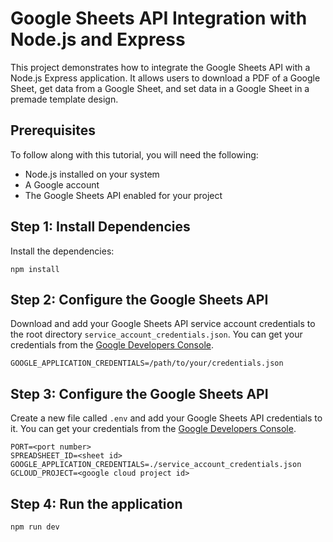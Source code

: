  
# Google Sheets API Integration with Node.js and Express

This project demonstrates how to integrate the Google Sheets API with a Node.js Express application. It allows users to download a PDF of a Google Sheet, get data from a Google Sheet, and set data in a Google Sheet in a premade template design.

## Prerequisites

To follow along with this tutorial, you will need the following:

- Node.js installed on your system
- A Google account
- The Google Sheets API enabled for your project



## Step 1: Install Dependencies

Install the dependencies:

```
npm install
```
## Step 2: Configure the Google Sheets API

Download and add your Google Sheets API service account credentials to the root directory `service_account_credentials.json`. You can get your credentials from the [Google Developers Console](https://console.developers.google.com/).

```
GOOGLE_APPLICATION_CREDENTIALS=/path/to/your/credentials.json
```
## Step 3: Configure the Google Sheets API

Create a new file called `.env` and add your Google Sheets API credentials to it. You can get your credentials from the [Google Developers Console](https://console.developers.google.com/).

```
PORT=<port number>
SPREADSHEET_ID=<sheet id>
GOOGLE_APPLICATION_CREDENTIALS=./service_account_credentials.json
GCLOUD_PROJECT=<google cloud project id>
```
## Step 4: Run the application

```
npm run dev
```